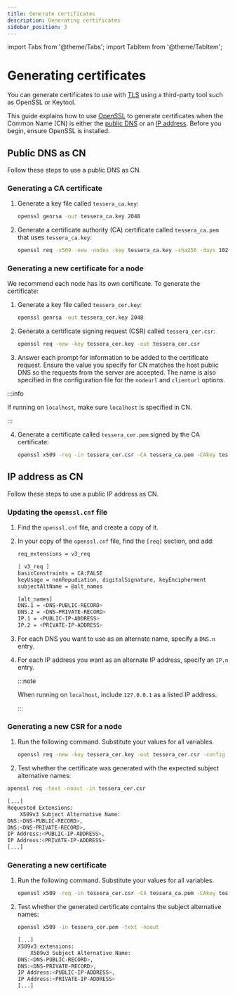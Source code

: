 ```yaml
---
title: Generate certificates
description: Generating certificates
sidebar_position: 3
---
```


import Tabs from '@theme/Tabs';
import TabItem from '@theme/TabItem';

# Generating certificates

You can generate certificates to use with [TLS](Configure/TLS.md) using a third-party tool such as OpenSSL or Keytool.

This guide explains how to use [OpenSSL](https://www.openssl.org/source/) to generate certificates when the Common Name (CN) is either the [public DNS](#public-dns-as-cn) or an [IP address](#ip-address-as-cn). Before you begin, ensure OpenSSL is installed.

## Public DNS as CN

Follow these steps to use a public DNS as CN.

### Generating a CA certificate

1. Generate a key file called `tessera_ca.key`:

   ```bash
   openssl genrsa -out tessera_ca.key 2048
   ```

2. Generate a certificate authority (CA) certificate called `tessera_ca.pem` that uses `tessera_ca.key`:

   ```bash
   openssl req -x509 -new -nodes -key tessera_ca.key -sha256 -days 1024 -out tessera_ca.pem
   ```

### Generating a new certificate for a node

We recommend each node has its own certificate. To generate the certificate:

1. Generate a key file called `tessera_cer.key`:

   ```bash
   openssl genrsa -out tessera_cer.key 2048
   ```

2. Generate a certificate signing request (CSR) called `tessera_cer.csr`:

   ```bash
   openssl req -new -key tessera_cer.key -out tessera_cer.csr
   ```

3. Answer each prompt for information to be added to the certificate request. Ensure the value you specify for CN matches the host public DNS so the requests from the server are accepted. The name is also specified in the configuration file for the `nodeurl` and `clienturl` options.

:::info

If running on `localhost`, make sure `localhost` is specified in CN.

:::

4. Generate a certificate called `tessera_cer.pem` signed by the CA certificate:

   ```bash
   openssl x509 -req -in tessera_cer.csr -CA tessera_ca.pem -CAkey tessera_ca.key -CAcreateserial -out tessera_cer.pem -days 500 -sha256
   ```

## IP address as CN

Follow these steps to use a public IP address as CN.

### Updating the `openssl.cnf` file

1. Find the `openssl.cnf` file, and create a copy of it.

2. In your copy of the `openssl.cnf` file, find the `[req]` section, and add:

   ```bash
   req_extensions = v3_req

   [ v3_req ]
   basicConstraints = CA:FALSE
   keyUsage = nonRepudiation, digitalSignature, keyEncipherment
   subjectAltName = @alt_names

   [alt_names]
   DNS.1 = <DNS-PUBLIC-RECORD>
   DNS.2 = <DNS-PRIVATE-RECORD>
   IP.1 = <PUBLIC-IP-ADDRESS>
   IP.2 = <PRIVATE-IP-ADDRESS>
   ```

3. For each DNS you want to use as an alternate name, specify a `DNS.n` entry.

4. For each IP address you want as an alternate IP address, specify an `IP.n` entry.

   :::note

   When running on `localhost`, include `127.0.0.1` as a listed IP address.

   :::

### Generating a new CSR for a node

1. Run the following command. Substitute your values for all variables.

   ```bash
   openssl req -new -key tessera_cer.key -out tessera_cer.csr -config <PATH-TO>/openssl.cnf
   ```

2. Test whether the certificate was generated with the expected subject alternative names:

  <Tabs>

   <TabItem value="Command" label="Command" default>   

   ```bash
   openssl req -text -noout -in tessera_cer.csr
   ```

   </TabItem>
   <TabItem value="Output example" label="Output example" default>

   ```bash
   [...]
   Requested Extensions:
       X509v3 Subject Alternative Name:
   DNS:<DNS-PUBLIC-RECORD>,
   DNS:<DNS-PRIVATE-RECORD>,
   IP Address:<PUBLIC-IP-ADDRESS>,
   IP Address:<PRIVATE-IP-ADDRESS>
   [...]
   ```
   </TabItem>
  </Tabs>

### Generating a new certificate

1. Run the following command. Substitute your values for all variables.

   ```bash
   openssl x509 -req -in tessera_cer.csr -CA tessera_ca.pem -CAkey tessera_ca.key -CAcreateserial -out tessera_cer.pem -days 500 -sha256 -extfile <PATH-TO>/openssl.cnf -extensions v3_req
   ```

2. Test whether the generated certificate contains the subject alternative names:

   <Tabs>

   <TabItem value="Command" label="Command" default>   

   ```bash
   openssl x509 -in tessera_cer.pem -text -noout
   ```

   </TabItem>
   <TabItem value="Output example" label="Output example" default>

   ```bash
   [...]
   X509v3 extensions:
       X509v3 Subject Alternative Name:
   DNS:<DNS-PUBLIC-RECORD>,
   DNS:<DNS-PRIVATE-RECORD>,
   IP Address:<PUBLIC-IP-ADDRESS>,
   IP Address:<PRIVATE-IP-ADDRESS>
   [...]
   ```

   </TabItem>
  </Tabs>
